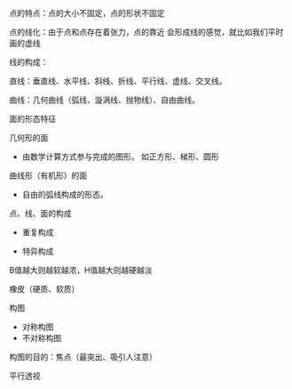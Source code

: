 点的特点：点的大小不固定，点的形状不固定

点的线化：由于点和点存在着张力，点的靠近 会形成线的感觉，就比如我们平时画的虚线

线的构成：

直线：垂直线、水平线、斜线、折线、平行线、虚线、交叉线。

曲线：几何曲线（弧线、漩涡线、抛物线）、自由曲线。

面的形态特征

几何形的面

* 由数学计算方式参与完成的图形。 如正方形、梯形、圆形

曲线形（有机形）的面

* 自由的弧线构成的形态。

点、线、面的构成

* 重复构成

* 特异构成

B值越大则越软越浓，H值越大则越硬越淡

橡皮（硬质、软质）

构图

* 对称构图
* 不对称构图

构图的目的：焦点（最突出、吸引人注意）

平行透视

